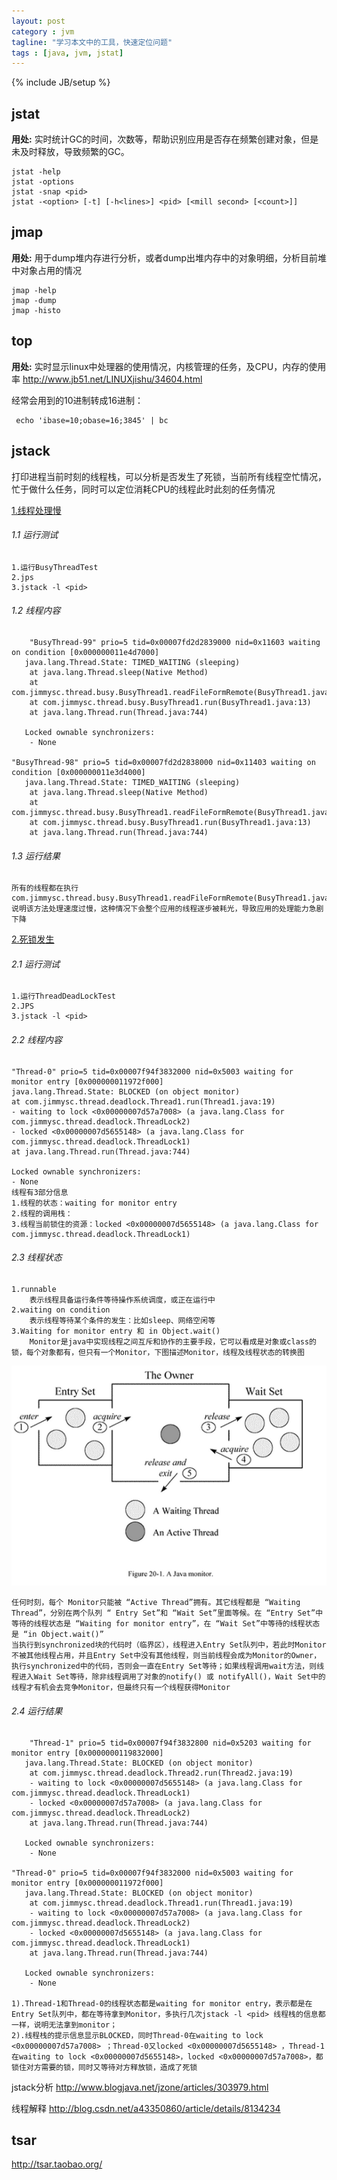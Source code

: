 ```yaml
---
layout: post
category : jvm
tagline: "学习本文中的工具，快速定位问题"
tags : [java, jvm, jstat]
---
```

{% include JB/setup %}


## jstat
**用处:** 实时统计GC的时间，次数等，帮助识别应用是否存在频繁创建对象，但是未及时释放，导致频繁的GC。
    
	jstat -help
	jstat -options
	jstat -snap <pid>
	jstat -<option> [-t] [-h<lines>] <pid> [<mill second> [<count>]]


## jmap
**用处:** 用于dump堆内存进行分析，或者dump出堆内存中的对象明细，分析目前堆中对象占用的情况

	jmap -help
	jmap -dump
	jmap -histo

## top
**用处:** 实时显示linux中处理器的使用情况，内核管理的任务，及CPU，内存的使用率
http://www.jb51.net/LINUXjishu/34604.html

经常会用到的10进制转成16进制：

	 echo 'ibase=10;obase=16;3845' | bc

## jstack
打印进程当前时刻的线程栈，可以分析是否发生了死锁，当前所有线程空忙情况，忙于做什么任务，同时可以定位消耗CPU的线程此时此刻的任务情况

[1.线程处理慢](https://github.com/jimmysc/jimmysc.github.com/tree/master/jimmysc-thread/src/main/java/com/jimmysc/thread/busy)

###### 1.1 运行测试
	1.运行BusyThreadTest
	2.jps
	3.jstack -l <pid>

###### 1.2 线程内容
		"BusyThread-99" prio=5 tid=0x00007fd2d2839000 nid=0x11603 waiting on condition [0x000000011e4d7000]
	   java.lang.Thread.State: TIMED_WAITING (sleeping)
		at java.lang.Thread.sleep(Native Method)
		at com.jimmysc.thread.busy.BusyThread1.readFileFormRemote(BusyThread1.java:18)
		at com.jimmysc.thread.busy.BusyThread1.run(BusyThread1.java:13)
		at java.lang.Thread.run(Thread.java:744)

	   Locked ownable synchronizers:
		- None

	"BusyThread-98" prio=5 tid=0x00007fd2d2838000 nid=0x11403 waiting on condition [0x000000011e3d4000]
	   java.lang.Thread.State: TIMED_WAITING (sleeping)
		at java.lang.Thread.sleep(Native Method)
		at com.jimmysc.thread.busy.BusyThread1.readFileFormRemote(BusyThread1.java:18)
		at com.jimmysc.thread.busy.BusyThread1.run(BusyThread1.java:13)
		at java.lang.Thread.run(Thread.java:744)


###### 1.3 运行结果
	所有的线程都在执行com.jimmysc.thread.busy.BusyThread1.readFileFormRemote(BusyThread1.java:18)
	说明该方法处理速度过慢，这种情况下会整个应用的线程逐步被耗光，导致应用的处理能力急剧下降


[2.死锁发生](https://github.com/jimmysc/jimmysc.github.com/tree/master/jimmysc-thread/src/main/java/com/jimmysc/thread/deadlock)

###### 2.1 运行测试

	1.运行ThreadDeadLockTest
	2.JPS
	3.jstack -l <pid>

###### 2.2 线程内容

	"Thread-0" prio=5 tid=0x00007f94f3832000 nid=0x5003 waiting for monitor entry [0x000000011972f000]
	java.lang.Thread.State: BLOCKED (on object monitor)
	at com.jimmysc.thread.deadlock.Thread1.run(Thread1.java:19)
	- waiting to lock <0x00000007d57a7008> (a java.lang.Class for com.jimmysc.thread.deadlock.ThreadLock2)
	- locked <0x00000007d5655148> (a java.lang.Class for com.jimmysc.thread.deadlock.ThreadLock1)
	at java.lang.Thread.run(Thread.java:744)
	
	Locked ownable synchronizers:
	- None
	线程有3部分信息
	1.线程的状态：waiting for monitor entry
	2.线程的调用栈：
	3.线程当前锁住的资源：locked <0x00000007d5655148> (a java.lang.Class for com.jimmysc.thread.deadlock.ThreadLock1)

###### 2.3 线程状态
	
	1.runnable
		表示线程具备运行条件等待操作系统调度，或正在运行中
	2.waiting on condition
		表示线程等待某个条件的发生：比如sleep、网络空闲等
	3.Waiting for monitor entry 和 in Object.wait() 
		Monitor是java中实现线程之间互斥和协作的主要手段，它可以看成是对象或class的锁，每个对象都有，但只有一个Monitor，下图描述Monitor，线程及线程状态的转换图

![](https://github.com/jimmysc/jimmysc.github.io/raw/master/images/jvm/JavaMonitor.png)

	任何时刻，每个 Monitor只能被 “Active Thread”拥有。其它线程都是 “Waiting Thread”，分别在两个队列 “ Entry Set”和 “Wait Set”里面等候。在 “Entry Set”中等待的线程状态是 “Waiting for monitor entry”，在 “Wait Set”中等待的线程状态是 “in Object.wait()”
	当执行到synchronized块的代码时（临界区），线程进入Entry Set队列中，若此时Monitor不被其他线程占用，并且Entry Set中没有其他线程，则当前线程会成为Monitor的Owner，执行synchronized中的代码，否则会一直在Entry Set等待；如果线程调用wait方法，则线程进入Wait Set等待，除非线程调用了对象的notify() 或 notifyAll()，Wait Set中的线程才有机会去竞争Monitor，但最终只有一个线程获得Monitor

###### 2.4 运行结果
		"Thread-1" prio=5 tid=0x00007f94f3832800 nid=0x5203 waiting for monitor entry [0x0000000119832000]
	   java.lang.Thread.State: BLOCKED (on object monitor)
		at com.jimmysc.thread.deadlock.Thread2.run(Thread2.java:19)
		- waiting to lock <0x00000007d5655148> (a java.lang.Class for com.jimmysc.thread.deadlock.ThreadLock1)
		- locked <0x00000007d57a7008> (a java.lang.Class for com.jimmysc.thread.deadlock.ThreadLock2)
		at java.lang.Thread.run(Thread.java:744)

	   Locked ownable synchronizers:
		- None

	"Thread-0" prio=5 tid=0x00007f94f3832000 nid=0x5003 waiting for monitor entry [0x000000011972f000]
	   java.lang.Thread.State: BLOCKED (on object monitor)
		at com.jimmysc.thread.deadlock.Thread1.run(Thread1.java:19)
		- waiting to lock <0x00000007d57a7008> (a java.lang.Class for com.jimmysc.thread.deadlock.ThreadLock2)
		- locked <0x00000007d5655148> (a java.lang.Class for com.jimmysc.thread.deadlock.ThreadLock1)
		at java.lang.Thread.run(Thread.java:744)

	   Locked ownable synchronizers:
		- None	
	
	1).Thread-1和Thread-0的线程状态都是waiting for monitor entry，表示都是在Entry Set队列中，都在等待拿到Monitor，多执行几次jstack -l <pid> 线程栈的信息都一样，说明无法拿到monitor；
	2).线程栈的提示信息显示BLOCKED，同时Thread-0在waiting to lock <0x00000007d57a7008> ；Thread-0又locked <0x00000007d5655148> ，Thread-1在waiting to lock <0x00000007d5655148>，locked <0x00000007d57a7008>，都锁住对方需要的锁，同时又等待对方释放锁，造成了死锁


jstack分析 http://www.blogjava.net/jzone/articles/303979.html

线程解释 http://blog.csdn.net/a43350860/article/details/8134234




## tsar

http://tsar.taobao.org/
